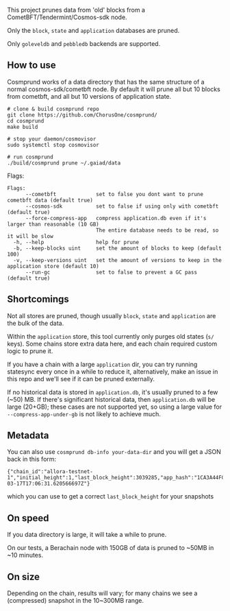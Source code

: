 This project prunes data from 'old' blocks from a CometBFT/Tendermint/Cosmos-sdk node.

Only the `block`, `state` and `application` databases are pruned.

Only `goleveldb` and `pebbledb` backends are supported.


## How to use

Cosmprund works of a data directory that has the same structure of a normal cosmos-sdk/cometbft node. By default it will prune all but 10 blocks from cometbft, and all but 10 versions of application state.

```
# clone & build cosmprund repo
git clone https://github.com/ChorusOne/cosmprund/
cd cosmprund
make build

# stop your daemon/cosmovisor
sudo systemctl stop cosmovisor

# run cosmprund 
./build/cosmprund prune ~/.gaiad/data
```

Flags: 

```
Flags:
      --cometbft             set to false you dont want to prune cometbft data (default true)
      --cosmos-sdk           set to false if using only with cometbft (default true)
      --force-compress-app   compress application.db even if it's larger than reasonable (10 GB)
                             The entire database needs to be read, so it will be slow
  -h, --help                 help for prune
  -b, --keep-blocks uint     set the amount of blocks to keep (default 100)
  -v, --keep-versions uint   set the amount of versions to keep in the application store (default 10)
      --run-gc               set to false to prevent a GC pass (default true)
```

## Shortcomings

Not all stores are pruned, though usually `block`, `state` and `application` are the bulk of the data.

Within the `application` store, this tool currently only purges old states (`s/` keys). Some chains store extra data here, and each chain required custom logic to prune it.

If you have a chain with a large `application` dir, you can try running statesync every once in a while to reduce it, alternatively, make an issue in this repo and we'll see if it can be pruned externally.

If no historical data is stored in `application.db`, it's usually pruned to a few (~50) MB. If there's significant historical data, then `application.db` will be large (20+GB); these cases are not supported yet,
so using a large value for `--compress-app-under-gb` is not likely to achieve much.

## Metadata

You can also use `cosmprund db-info your-data-dir` and you will get a JSON back in this form:

```
{"chain_id":"allora-testnet-1","initial_height":1,"last_block_height":3039285,"app_hash":"1CA3A44FC14A6D08137245F5FCB32275DD1150FEE76E3AD7F31FC5B388474854","last_block_time":"2025-03-17T17:06:31.620566697Z"}
```

which you can use to get a correct `last_block_height` for your snapshots

## On speed

If you data directory is large, it will take a while to prune.

On our tests, a Berachain node with 150GB of data is pruned to ~50MB in ~10 minutes.


## On size

Depending on the chain, results will vary; for many chains we see a (compressed) snapshot in the 10~300MB range.
